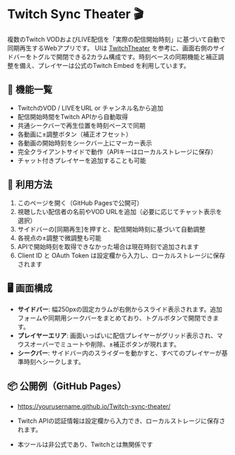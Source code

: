 # Twitch Sync Theater 🎬

複数のTwitch VODおよびLIVE配信を「実際の配信開始時刻」に基づいて自動で同期再生するWebアプリです。
UIは [TwitchTheater](https://twitchtheater.tv/) を参考に、画面右側のサイドバーをトグルで開閉できる2カラム構成です。時刻ベースの同期機能と補正調整を備え、プレイヤーは公式のTwitch Embed を利用しています。

## 🔧 機能一覧

- TwitchのVOD / LIVEをURL or チャンネル名から追加
- 配信開始時間をTwitch APIから自動取得
- 共通シークバーで再生位置を時刻ベースで同期
- 各動画に±調整ボタン（補正オフセット）
- 各動画の開始時刻をシークバー上にマーカー表示
- 完全クライアントサイドで動作（APIキーはローカルストレージに保存）
- チャット付きプレイヤーを追加することも可能

## 🚀 利用方法

1. このページを開く（GitHub Pagesで公開可）
2. 視聴したい配信者の名前やVOD URLを追加（必要に応じてチャット表示を選択）
3. サイドバーの[同期再生]を押すと、配信開始時刻に基づいて自動調整
4. 各視点の±調整で微調整も可能
5. APIで開始時刻を取得できなかった場合は現在時刻で追加されます
6. Client ID と OAuth Token は設定欄から入力し、ローカルストレージに保存されます

## 🖥 画面構成

- **サイドバー**: 幅250pxの固定カラムが右側からスライド表示されます。追加フォームや同期用シークバーをまとめており、トグルボタンで開閉できます。
- **プレイヤーエリア**: 画面いっぱいに配信プレイヤーがグリッド表示され、マウスオーバーでミュートや削除、±補正ボタンが現れます。
- **シークバー**: サイドバー内のスライダーを動かすと、すべてのプレイヤーが基準時刻へシークします。

## 📦 公開例（GitHub Pages）
- https://yourusername.github.io/Twitch-sync-theater/

- Twitch APIの認証情報は設定欄から入力でき、ローカルストレージに保存されます。
- 本ツールは非公式であり、Twitchとは無関係です
